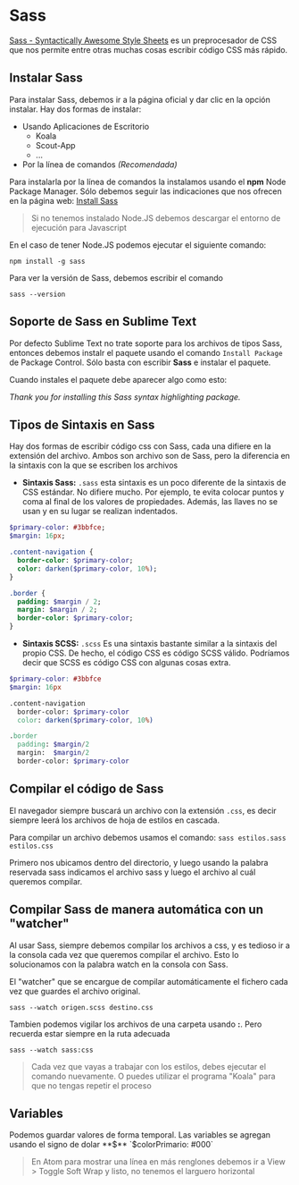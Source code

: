 # Sass

[Sass - Syntactically Awesome Style Sheets](https://sass-lang.com/) es un preprocesador de CSS que nos permite entre otras muchas cosas escribir código CSS más rápido.


## Instalar Sass
Para instalar Sass, debemos ir a la página oficial y dar clic en la opción instalar. Hay dos formas de instalar:
- Usando Aplicaciones de Escritorio
	- Koala
	- Scout-App
	- ...
- Por la línea de comandos *(Recomendada)*

Para instalarla por la línea de comandos la instalamos usando el **npm** Node Package Manager. Sólo debemos seguir las indicaciones que nos ofrecen en la página web: [Install Sass](https://sass-lang.com/install)

> Si no tenemos instalado Node.JS debemos descargar el entorno de ejecución para Javascript

En el caso de tener Node.JS podemos ejecutar el siguiente comando:

`npm install -g sass`

Para ver la versión de Sass, debemos escribir el comando

`sass --version`

## Soporte de Sass en Sublime Text
Por defecto Sublime Text no trate soporte para los archivos de tipos Sass, entonces debemos instalr el paquete usando el comando `Install Package` de Package Control. Sólo basta con escribir **Sass** e instalar el paquete.

Cuando instales el paquete debe aparecer algo como esto:

*Thank you for installing this Sass syntax highlighting package.*

## Tipos de Sintaxis en Sass
Hay dos formas de escribir código css con Sass, cada una difiere en la extensión del archivo.
Ambos son archivo son de Sass, pero la diferencia en la sintaxis con la que se escriben los archivos

- **Sintaxis Sass:** `.sass` esta sintaxis es un poco diferente de la sintaxis de CSS estándar. No difiere mucho. Por ejemplo, te evita colocar puntos y coma al final de los valores de propiedades. Además, las llaves no se usan y en su lugar se realizan indentados.

```sass
$primary-color: #3bbfce;
$margin: 16px;

.content-navigation {
  border-color: $primary-color;
  color: darken($primary-color, 10%);
}

.border {
  padding: $margin / 2;
  margin: $margin / 2;
  border-color: $primary-color;
}
```

- **Sintaxis SCSS:** `.scss` Es una sintaxis bastante similar a la sintaxis del propio CSS. De hecho, el código CSS es código SCSS válido. Podríamos decir que SCSS es código CSS con algunas cosas extra.

```scss
$primary-color: #3bbfce
$margin: 16px

.content-navigation
  border-color: $primary-color
  color: darken($primary-color, 10%)

.border
  padding: $margin/2
  margin:  $margin/2
  border-color: $primary-color
```

## Compilar el código de Sass
El navegador siempre buscará un archivo con la extensión `.css`, es decir siempre leerá los archivos de hoja de estilos en cascada.

Para compilar un archivo debemos usamos el comando:
`sass estilos.sass estilos.css`

Primero nos ubicamos dentro del directorio, y luego usando la palabra reservada sass indicamos el archivo sass y luego el archivo al cuál queremos compilar.

## Compilar Sass de manera automática con un "watcher"
Al usar Sass, siempre debemos compilar los archivos a css, y es tedioso ir a la consola cada vez que queremos compilar el archivo. Esto lo solucionamos con la palabra watch en la consola con Sass.

El  "watcher" que se encargue de compilar automáticamente el fichero cada vez que guardes el archivo original.

`sass --watch origen.scss destino.css`

Tambien podemos vigilar los archivos de una carpeta usando **:**. Pero recuerda estar siempre en la ruta adecuada

`sass --watch sass:css`

> Cada vez que vayas a trabajar con los estilos, debes ejecutar el comando nuevamente. O puedes utilizar el programa "Koala" para que no tengas repetir el proceso

## Variables
Podemos guardar valores de forma temporal.
Las variables se agregan usando el signo de dolar **$**
`$colorPrimario: #000`

> En Atom para mostrar una línea en más renglones debemos ir a View > Toggle Soft Wrap y listo, no tenemos el larguero horizontal 
